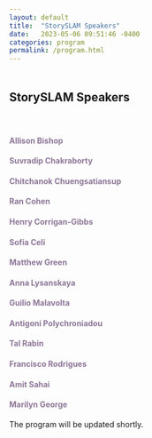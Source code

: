 ```yaml
---
layout: default
title:  "StorySLAM Speakers"
date:   2023-05-06 09:51:46 -0400
categories: program
permalink: /program.html
---
```


<div style="padding-bottom: 5px;"></div>
<h2>StorySLAM Speakers</h2>

<div style="padding-top: 20px;"></div>

 <div class="speakers-grid-container">
    <div class="speakers-name"><h4 style="color:#8d7698">Allison Bishop</h4></div>
    <div class="speakers-name"><h4 style="color:#8d7698">Suvradip Chakraborty</h4></div>
    <div class="speakers-name"><h4 style="color:#8d7698">Chitchanok Chuengsatiansup</h4></div>
    <div class="speakers-name"><h4 style="color:#8d7698">Ran Cohen</h4></div>
    <div class="speakers-name"><h4 style="color:#8d7698">Henry Corrigan-Gibbs</h4></div>
    <div class="speakers-name"><h4 style="color:#8d7698">Sofia Celi</h4></div>
    <div class="speakers-name"><h4 style="color:#8d7698">Matthew Green</h4></div>
    <div class="speakers-name"><h4 style="color:#8d7698">Anna Lysanskaya</h4></div>
    <div class="speakers-name"><h4 style="color:#8d7698">Guilio Malavolta</h4></div>
    <div class="speakers-name"><h4 style="color:#8d7698">Antigoni Polychroniadou</h4></div>
    <div class="speakers-name"><h4 style="color:#8d7698">Tal Rabin</h4></div>
    <div class="speakers-name"><h4 style="color:#8d7698">Francisco Rodrigues</h4></div>
    <div class="speakers-name"><h4 style="color:#8d7698">Amit Sahai</h4></div>
    <div class="speakers-name"><h4 style="color:#8d7698">Marilyn George</h4></div>
    
  </div>

  The program will be updated shortly. 


<iframe src="" width="800" height="600" frameborder="0" marginheight="0" marginwidth="0"></iframe>
<div style="padding-bottom: 60px;"></div>

